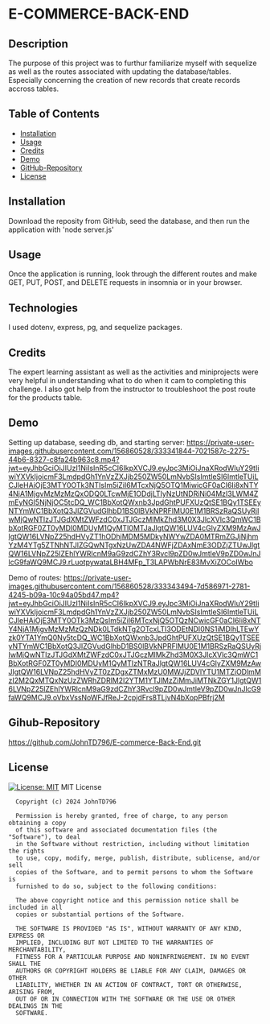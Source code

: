 # E-COMMERCE-BACK-END
  
  ## Description
  The purpose of this project was to furthur familiarize myself with sequelize as well as the routes associated with updating the database/tables. Especially concerning the creation of new records that create records accross tables.

  ## Table of Contents
  - [Installation](#installation)
  - [Usage](#usage)
  - [Credits](#credits)
  - [Demo](#demo)
  - [GitHub-Repository](#github-repository)
  - [License](#license)

  ## Installation
  Download the reposity from GitHub, seed the database, and then run the application with 'node server.js'

  ## Usage
  Once the application is running, look through the different routes and make GET, PUT, POST, and DELETE requests in insomnia or in your browser.

  ## Technologies
  I used dotenv, express, pg, and sequelize packages.

  ## Credits
  The expert learning assistant as well as the activities and miniprojects were very helpful in understanding what to do when it cam to completing this challenge. I also got help from the instructor to troubleshoot the post route for the products table.

  ## Demo
Setting up database, seeding db, and starting server:
https://private-user-images.githubusercontent.com/156860528/333341844-7021587c-2275-44b6-8327-c8fa24b963c8.mp4?jwt=eyJhbGciOiJIUzI1NiIsInR5cCI6IkpXVCJ9.eyJpc3MiOiJnaXRodWIuY29tIiwiYXVkIjoicmF3LmdpdGh1YnVzZXJjb250ZW50LmNvbSIsImtleSI6ImtleTUiLCJleHAiOjE3MTY0OTk3NTIsIm5iZiI6MTcxNjQ5OTQ1MiwicGF0aCI6Ii8xNTY4NjA1MjgvMzMzMzQxODQ0LTcwMjE1ODdjLTIyNzUtNDRiNi04MzI3LWM4ZmEyNGI5NjNjOC5tcDQ_WC1BbXotQWxnb3JpdGhtPUFXUzQtSE1BQy1TSEEyNTYmWC1BbXotQ3JlZGVudGlhbD1BS0lBVkNPRFlMU0E1M1BRSzRaQSUyRjIwMjQwNTIzJTJGdXMtZWFzdC0xJTJGczMlMkZhd3M0X3JlcXVlc3QmWC1BbXotRGF0ZT0yMDI0MDUyM1QyMTI0MTJaJlgtQW16LUV4cGlyZXM9MzAwJlgtQW16LVNpZ25hdHVyZT1hODhjMDM5MDkyNWYwZDA0MTRmZGJjNjhmYzM4YTg5ZTNhNTJlZGQwNTgxNzUwZDA4NWFjZDAxNmE3ODZjZTUwJlgtQW16LVNpZ25lZEhlYWRlcnM9aG9zdCZhY3Rvcl9pZD0wJmtleV9pZD0wJnJlcG9faWQ9MCJ9.rLuotpywataLBH4MFp_T3LAPWbNrE83MvXiZOCoIWbo

Demo of routes:
https://private-user-images.githubusercontent.com/156860528/333343494-7d586971-2781-4245-b09a-10c94a05bd47.mp4?jwt=eyJhbGciOiJIUzI1NiIsInR5cCI6IkpXVCJ9.eyJpc3MiOiJnaXRodWIuY29tIiwiYXVkIjoicmF3LmdpdGh1YnVzZXJjb250ZW50LmNvbSIsImtleSI6ImtleTUiLCJleHAiOjE3MTY0OTk3MzQsIm5iZiI6MTcxNjQ5OTQzNCwicGF0aCI6Ii8xNTY4NjA1MjgvMzMzMzQzNDk0LTdkNTg2OTcxLTI3ODEtNDI0NS1iMDlhLTEwYzk0YTA1YmQ0Ny5tcDQ_WC1BbXotQWxnb3JpdGhtPUFXUzQtSE1BQy1TSEEyNTYmWC1BbXotQ3JlZGVudGlhbD1BS0lBVkNPRFlMU0E1M1BRSzRaQSUyRjIwMjQwNTIzJTJGdXMtZWFzdC0xJTJGczMlMkZhd3M0X3JlcXVlc3QmWC1BbXotRGF0ZT0yMDI0MDUyM1QyMTIzNTRaJlgtQW16LUV4cGlyZXM9MzAwJlgtQW16LVNpZ25hdHVyZT0zZDgxZTMxMzU0MWJjZDVlYTU1MTZiODlmMzI2M2QxMTQxNzUzZWRhZDRlM2I2YTM1YTJlMzZiMmJiMTNkZGY1JlgtQW16LVNpZ25lZEhlYWRlcnM9aG9zdCZhY3Rvcl9pZD0wJmtleV9pZD0wJnJlcG9faWQ9MCJ9.oVbxVssNoWFJfReJ-2cpjdFrs8TLjvN4bXopPBfrj2M
    
  ## Gihub-Repository
  https://github.com/JohnTD796/E-commerce-Back-End.git

  ## License
  [![License: MIT](https://img.shields.io/badge/License-MIT-yellow.svg)](https://opensource.org/licenses/MIT)
  MIT License

      Copyright (c) 2024 JohnTD796
      
      Permission is hereby granted, free of charge, to any person obtaining a copy
      of this software and associated documentation files (the "Software"), to deal
      in the Software without restriction, including without limitation the rights
      to use, copy, modify, merge, publish, distribute, sublicense, and/or sell
      copies of the Software, and to permit persons to whom the Software is
      furnished to do so, subject to the following conditions:
      
      The above copyright notice and this permission notice shall be included in all
      copies or substantial portions of the Software.
      
      THE SOFTWARE IS PROVIDED "AS IS", WITHOUT WARRANTY OF ANY KIND, EXPRESS OR
      IMPLIED, INCLUDING BUT NOT LIMITED TO THE WARRANTIES OF MERCHANTABILITY,
      FITNESS FOR A PARTICULAR PURPOSE AND NONINFRINGEMENT. IN NO EVENT SHALL THE
      AUTHORS OR COPYRIGHT HOLDERS BE LIABLE FOR ANY CLAIM, DAMAGES OR OTHER
      LIABILITY, WHETHER IN AN ACTION OF CONTRACT, TORT OR OTHERWISE, ARISING FROM,
      OUT OF OR IN CONNECTION WITH THE SOFTWARE OR THE USE OR OTHER DEALINGS IN THE
      SOFTWARE.
      
